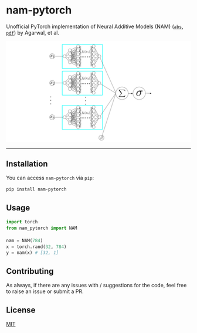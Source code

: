# nam-pytorch
Unofficial PyTorch implementation of Neural Additive Models (NAM) ([`abs`](https://arxiv.org/abs/2004.13912), [`pdf`](https://arxiv.org/pdf/2004.13912.pdf)) by Agarwal, et al.

<img width=600 src="pic.png" />

---

## Installation
You can access `nam-pytorch` via `pip`:

```bash
pip install nam-pytorch
```

## Usage

```python
import torch 
from nam_pytorch import NAM

nam = NAM(784)
x = torch.rand(32, 784)
y = nam(x) # [32, 1]
```

## Contributing
As always, if there are any issues with / suggestions for the code, feel free to raise an issue or submit a PR.

## License
[MIT](https://github.com/rish-16/nam-pytorch/blob/main/LICENSE)